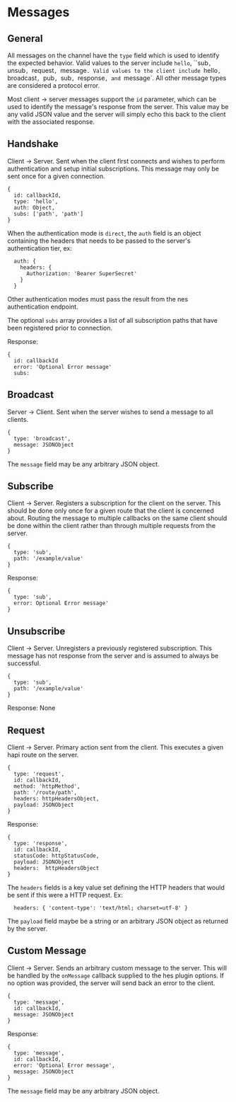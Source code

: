 # Messages

## General

All messages on the channel have the `type` field which is used to identify the expected behavior. Valid values to the server include `hello`, ``sub`, `unsub`, `request`, `message`. Valid values to the client include `hello`, `broadcast`, `pub`, `sub`, `response`, and `message`. All other message types are considered a protocol error.

Most client -> server messages support the `id` parameter, which can be used to identify the message's response from the server. This value may be any valid JSON value and the server will simply echo this back to the client with the associated response.

## Handshake

Client -> Server. Sent when the client first connects and wishes to perform authentication and setup initial subscriptions. This message may only be sent once for a given connection.

```
{
  id: callbackId,
  type: 'hello',
  auth: Object,
  subs: ['path', 'path']
}
```

When the authentication mode is `direct`, the `auth` field is an object containing the headers that needs to be passed to the server's authentication tier, ex:

```
  auth: {
    headers: {
      Authorization: 'Bearer SuperSecret'
    }
  }
```

Other authentication modes must pass the result from the nes authentication endpoint.

The optional `subs` array provides a list of all subscription paths that have been registered prior to connection.

Response:

```
{
  id: callbackId
  error: 'Optional Error message'
  subs: 
```


## Broadcast

Server -> Client. Sent when the server wishes to send a message to all clients.

```
{
  type: 'broadcast',
  message: JSONObject
}
```

The `message` field may be any arbitrary JSON object.


## Subscribe

Client -> Server. Registers a subscription for the client on the server. This should be done only once for a given route that the client is concerned about. Routing the message to multiple callbacks on the same client should be done within the client rather than through multiple requests from the server.

```
{
  type: 'sub',
  path: '/example/value'
}
```

Response:

```
{
  type: 'sub',
  error: Optional Error message'
}
```

## Unsubscribe

Client -> Server. Unregisters a previously registered subscription. This message has not response from the server and is assumed to always be successful.

```
{
  type: 'sub',
  path: '/example/value'
}
```

Response: None

## Request

Client -> Server. Primary action sent from the client. This executes a given hapi route on the server.

```
{
  type: 'request',
  id: callbackId,
  method: 'httpMethod',
  path: '/route/path',
  headers: httpHeadersObject,
  payload: JSONObject
}
```

Response:
```
{
  type: 'response',
  id: callbackId,
  statusCode: httpStatusCode,
  payload: JSONObject
  headers:  httpHeadersObject
}
```

The `headers` fields is a key value set defining the HTTP headers that would be sent if this were a HTTP request. Ex:
```
  headers: { 'content-type': 'text/html; charset=utf-8' }
```

The `payload` field maybe be a string or an arbitrary JSON object as returned by the server.


## Custom Message

Client -> Server. Sends an arbitrary custom message to the server. This will be handled by the `onMessage` callback supplied to the hes plugin options. If no option was provided, the server will send back an error to the client.

```
{
  type: 'message',
  id: callbackId,
  message: JSONObject
}
```

Response:

```
{
  type: 'message',
  id: callbackId,
  error: 'Optional Error message',
  message: JSONObject
}
```

The `message` field may be any arbitrary JSON object.

